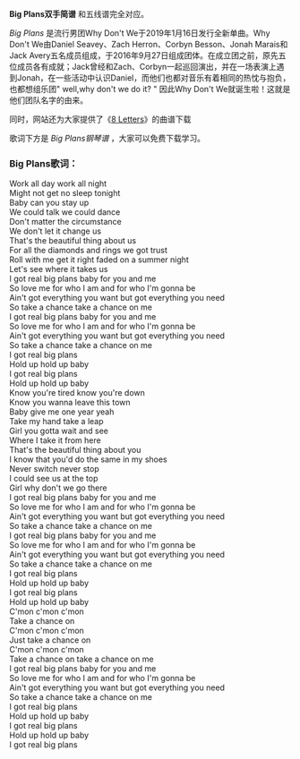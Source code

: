 

**Big Plans双手简谱** 和五线谱完全对应。

_Big Plans_ 是流行男团Why Don't We于2019年1月16日发行全新单曲。Why Don't We由Daniel Seavey、Zach
Herron、Corbyn Besson、Jonah Marais和Jack
Avery五名成员组成，于2016年9月27日组成团体。在成立团之前，原先五位成员各有成就；Jack曾经和Zach、Corbyn一起巡回演出，并在一场表演上遇到Jonah，在一些活动中认识Daniel，而他们也都对音乐有着相同的热忱与抱负，也都想组乐团"
well,why don't we do it? " 因此Why Don't We就诞生啦！这就是他们团队名字的由来。

同时，网站还为大家提供了《[8 Letters](Music-9594-8-Letters-Why-Dont-We.html "8
Letters")》的曲谱下载

歌词下方是 _Big Plans钢琴谱_ ，大家可以免费下载学习。

### Big Plans歌词：

Work all day work all night  
Might not get no sleep tonight  
Baby can you stay up  
We could talk we could dance  
Don't matter the circumstance  
We don't let it change us  
That's the beautiful thing about us  
For all the diamonds and rings we got trust  
Roll with me get it right faded on a summer night  
Let's see where it takes us  
I got real big plans baby for you and me  
So love me for who I am and for who I'm gonna be  
Ain't got everything you want but got everything you need  
So take a chance take a chance on me  
I got real big plans baby for you and me  
So love me for who I am and for who I'm gonna be  
Ain't got everything you want but got everything you need  
So take a chance take a chance on me  
I got real big plans  
Hold up hold up baby  
I got real big plans  
Hold up hold up baby  
Know you're tired know you're down  
Know you wanna leave this town  
Baby give me one year yeah  
Take my hand take a leap  
Girl you gotta wait and see  
Where I take it from here  
That's the beautiful thing about you  
I know that you'd do the same in my shoes  
Never switch never stop  
I could see us at the top  
Girl why don't we go there  
I got real big plans baby for you and me  
So love me for who I am and for who I'm gonna be  
Ain't got everything you want but got everything you need  
So take a chance take a chance on me  
I got real big plans baby for you and me  
So love me for who I am and for who I'm gonna be  
Ain't got everything you want but got everything you need  
So take a chance take a chance on me  
I got real big plans  
Hold up hold up baby  
I got real big plans  
Hold up hold up baby  
C'mon c'mon c'mon  
Take a chance on  
C'mon c'mon c'mon  
Just take a chance on  
C'mon c'mon c'mon  
Take a chance on take a chance on me  
I got real big plans baby for you and me  
So love me for who I am and for who I'm gonna be  
Ain't got everything you want but got everything you need  
So take a chance take a chance on me  
I got real big plans  
Hold up hold up baby  
I got real big plans  
Hold up hold up baby  
I got real big plans

